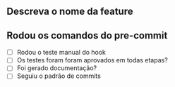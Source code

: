 ## Descreva o nome da feature

## Rodou os comandos do pre-commit
- [ ] Rodou o teste manual do hook
- [ ] Os testes foram foram aprovados em todas etapas?
- [ ] Foi gerado documentação?
- [ ] Seguiu o padrão de commits